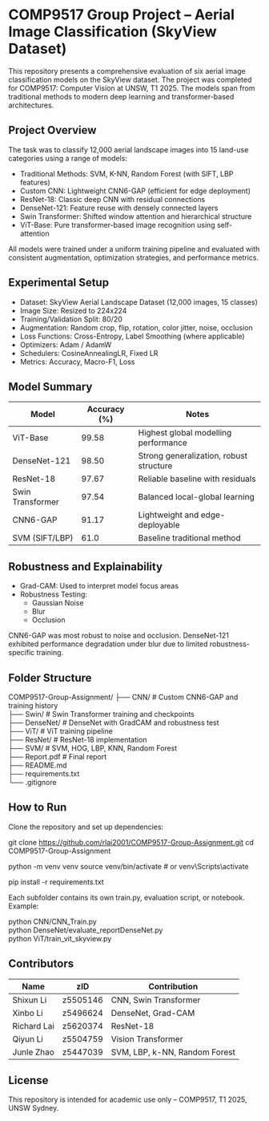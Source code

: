 # COMP9517 Group Project – Aerial Image Classification (SkyView Dataset)

This repository presents a comprehensive evaluation of six aerial image classification models on the SkyView dataset. The project was completed for COMP9517: Computer Vision at UNSW, T1 2025. The models span from traditional methods to modern deep learning and transformer-based architectures.

## Project Overview

The task was to classify 12,000 aerial landscape images into 15 land-use categories using a range of models:
- Traditional Methods: SVM, K-NN, Random Forest (with SIFT, LBP features)
- Custom CNN: Lightweight CNN6-GAP (efficient for edge deployment)
- ResNet-18: Classic deep CNN with residual connections
- DenseNet-121: Feature reuse with densely connected layers
- Swin Transformer: Shifted window attention and hierarchical structure
- ViT-Base: Pure transformer-based image recognition using self-attention

All models were trained under a uniform training pipeline and evaluated with consistent augmentation, optimization strategies, and performance metrics.

## Experimental Setup

- Dataset: SkyView Aerial Landscape Dataset (12,000 images, 15 classes)  
- Image Size: Resized to 224x224  
- Training/Validation Split: 80/20  
- Augmentation: Random crop, flip, rotation, color jitter, noise, occlusion  
- Loss Functions: Cross-Entropy, Label Smoothing (where applicable)  
- Optimizers: Adam / AdamW  
- Schedulers: CosineAnnealingLR, Fixed LR  
- Metrics: Accuracy, Macro-F1, Loss

## Model Summary

| Model            | Accuracy (%) | Notes |
|------------------|--------------|-------|
| ViT-Base         | 99.58        | Highest global modelling performance |
| DenseNet-121     | 98.50        | Strong generalization, robust structure |
| ResNet-18        | 97.67        | Reliable baseline with residuals |
| Swin Transformer | 97.54        | Balanced local-global learning |
| CNN6-GAP         | 91.17        | Lightweight and edge-deployable |
| SVM (SIFT/LBP)   | 61.0         | Baseline traditional method |

## Robustness and Explainability

- Grad-CAM: Used to interpret model focus areas
- Robustness Testing:
  - Gaussian Noise
  - Blur
  - Occlusion

CNN6-GAP was most robust to noise and occlusion. DenseNet-121 exhibited performance degradation under blur due to limited robustness-specific training.

## Folder Structure

COMP9517-Group-Assignment/
├── CNN/          # Custom CNN6-GAP and training history  
├── Swin/         # Swin Transformer training and checkpoints  
├── DenseNet/     # DenseNet with GradCAM and robustness test  
├── ViT/          # ViT training pipeline  
├── ResNet/       # ResNet-18 implementation  
├── SVM/          # SVM, HOG, LBP, KNN, Random Forest  
├── Report.pdf   # Final report  
├── README.md  
├── requirements.txt  
└── .gitignore

## How to Run

Clone the repository and set up dependencies:

git clone https://github.com/rlai2001/COMP9517-Group-Assignment.git
cd COMP9517-Group-Assignment

python -m venv venv
source venv/bin/activate  # or venv\Scripts\activate

pip install -r requirements.txt

Each subfolder contains its own train.py, evaluation script, or notebook. Example:

python CNN/CNN_Train.py  
python DenseNet/evaluate_reportDenseNet.py  
python ViT/train_vit_skyview.py

## Contributors

| Name         | zID        | Contribution                        |
|--------------|------------|-------------------------------------|
| Shixun Li    | z5505146   | CNN, Swin Transformer               |
| Xinbo Li     | z5496624   | DenseNet, Grad-CAM                  |
| Richard Lai  | z5620374   | ResNet-18                           |
| Qiyun Li     | z5504759   | Vision Transformer                  |
| Junle Zhao   | z5447039   | SVM, LBP, k-NN, Random Forest       |

## License

This repository is intended for academic use only – COMP9517, T1 2025, UNSW Sydney.
